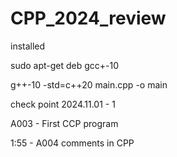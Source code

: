 # CPP_2024_review

installed

sudo apt-get deb gcc+-10

g++-10 -std=c++20 main.cpp -o main

check point 
2024.11.01 - 1

A003 - First CCP program

1:55 - A004 comments in CPP